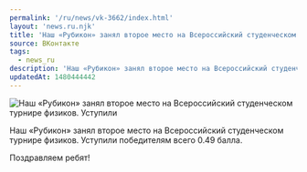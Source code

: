 ```yaml
---
permalink: '/ru/news/vk-3662/index.html'
layout: 'news.ru.njk'
title: 'Наш «Рубикон» занял второе место на Всероссийский студенческом турнире физиков.'
source: ВКонтакте
tags:
  - news_ru
description: 'Наш «Рубикон» занял второе место на Всероссийский студенческом турнире физиков.'
updatedAt: 1480444442
---
```

![Наш «Рубикон» занял второе место на Всероссийский студенческом турнире физиков. Уступили](https://sun9-64.userapi.com/impf/c636816/v636816484/36a7c/mhpKQD4fUmI.jpg?size=1280x720&quality=96&proxy=1&sign=5a1e9ff16f7dce8711af553b212a288f&c_uniq_tag=mXQK5WcyNofMuh2gmYxhs3rNeCj1xsX8aNVDeJR00xc&type=album)

Наш «Рубикон» занял второе место на Всероссийский студенческом турнире физиков. Уступили победителям всего 0.49 балла.

Поздравляем ребят!
